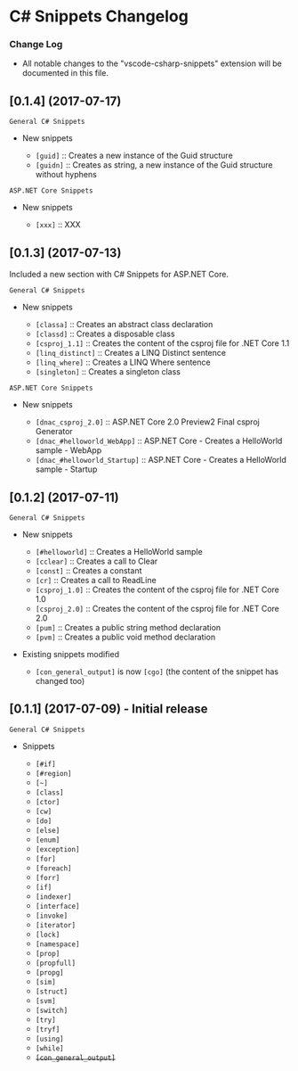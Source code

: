 # C# Snippets Changelog

### Change Log
* All notable changes to the "vscode-csharp-snippets" extension will be documented in this file.


## [0.1.4] (2017-07-17)

```
General C# Snippets
```
* New snippets

  - `[guid]` :: Creates a new instance of the Guid structure
  - `[guidn]` :: Creates as string, a new instance of the Guid structure without hyphens

```
ASP.NET Core Snippets
```
* New snippets

  - `[xxx]` :: XXX


## [0.1.3] (2017-07-13)

Included a new section with C# Snippets for ASP.NET Core.

```
General C# Snippets
```
* New snippets

  - `[classa]` :: Creates an abstract class declaration
  - `[classd]` :: Creates a disposable class
  - `[csproj_1.1]` :: Creates the content of the csproj file for .NET Core 1.1
  - `[linq_distinct]` :: Creates a LINQ Distinct sentence
  - `[linq_where]` :: Creates a LINQ Where sentence
  - `[singleton]` :: Creates a singleton class

```
ASP.NET Core Snippets
```
* New snippets

  - `[dnac_csproj_2.0]` :: ASP.NET Core 2.0 Preview2 Final csproj Generator
  - `[dnac_#helloworld_WebApp]` :: ASP.NET Core - Creates a HelloWorld sample - WebApp
  - `[dnac_#helloworld_Startup]` :: ASP.NET Core - Creates a HelloWorld sample - Startup


## [0.1.2] (2017-07-11)

```
General C# Snippets
```
* New snippets

  - `[#helloworld]` :: Creates a HelloWorld sample
  - `[cclear]` :: Creates a call to Clear
  - `[const]` :: Creates a constant
  - `[cr]` :: Creates a call to ReadLine
  - `[csproj_1.0]` :: Creates the content of the csproj file for .NET Core 1.0
  - `[csproj_2.0]` :: Creates the content of the csproj file for .NET Core 2.0
  - `[pum]` :: Creates a public string method declaration
  - `[pvm]` :: Creates a public void method declaration

* Existing snippets modified

  - `[con_general_output]` is now `[cgo]` (the content of the snippet has changed too)


## [0.1.1] (2017-07-09) - Initial release

```
General C# Snippets
```
* Snippets

  - `[#if]`
  - `[#region]`
  - `[~]`
  - `[class]`
  - `[ctor]`
  - `[cw]`
  - `[do]`
  - `[else]`
  - `[enum]`
  - `[exception]`
  - `[for]`
  - `[foreach]`
  - `[forr]`
  - `[if]`
  - `[indexer]`
  - `[interface]`
  - `[invoke]`
  - `[iterator]`
  - `[lock]`
  - `[namespace]`
  - `[prop]`
  - `[propfull]`
  - `[propg]`
  - `[sim]`
  - `[struct]`
  - `[svm]`
  - `[switch]`
  - `[try]`
  - `[tryf]`
  - `[using]`
  - `[while]`
  - ~~`[con_general_output]`~~